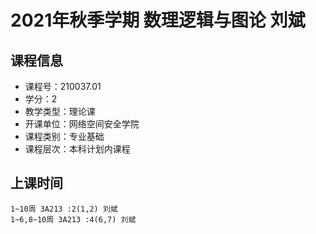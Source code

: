 # 2021年秋季学期 数理逻辑与图论 刘斌






## 课程信息

- 课程号：210037.01
- 学分：2
- 教学类型：理论课
- 开课单位：网络空间安全学院
- 课程类别：专业基础
- 课程层次：本科计划内课程

## 上课时间

```
1~10周 3A213 :2(1,2) 刘斌
1~6,8~10周 3A213 :4(6,7) 刘斌
```

